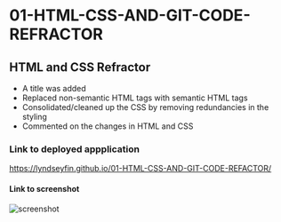 # 01-HTML-CSS-AND-GIT-CODE-REFRACTOR

## HTML and CSS Refractor

- A title was added
- Replaced non-semantic HTML tags with semantic  HTML tags
- Consolidated/cleaned up the CSS by removing redundancies in the styling
- Commented on the changes in HTML and CSS

### Link to deployed appplication
https://lyndseyfin.github.io/01-HTML-CSS-AND-GIT-CODE-REFACTOR/

#### Link to screenshot
![screenshot]()